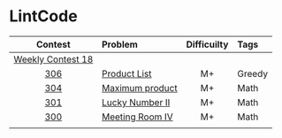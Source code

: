 # LintCode

|Contest | Problem | Difficuilty  | Tags |
| :------------:|:------------ |:---------------:| :-----|
| [Weekly Contest 18](https://www.lintcode.com/contest/97/) ||||
|[306](https://www.lintcode.com/problem/product-list)|[Product List](https://github.com/wisdompeak/CodeForces/tree/master/Edu_Round_20/A.Maximal-Binary-Matrix)|M+|Greedy|
|[304](https://www.lintcode.com/problem/maximum-product)|[Maximum product](https://github.com/wisdompeak/CodeForces/tree/master/Edu_Round_20/C.Maximal-GCD)|M+|Math|
|[301](https://www.lintcode.com/problem/lucky-number-ii/)|[Lucky Number II](https://github.com/wisdompeak/CodeForces/tree/master/Edu_Round_20/C.Maximal-GCD)|M+|Math|
|[300](https://www.lintcode.com/problem/meeting-room-iv)|[Meeting Room IV](https://github.com/wisdompeak/CodeForces/tree/master/Edu_Round_20/C.Maximal-GCD)|M+|Math|
||||
